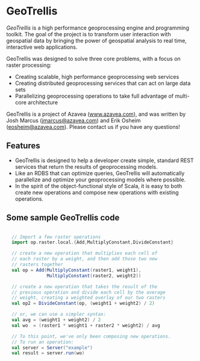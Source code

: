 # GeoTrellis

*GeoTrellis* is a high performance geoprocessing engine and programming toolkit.  The goal of the project is to transform
user interaction with geospatial data by bringing the power of geospatial analysis to real time, interactive web applications.

GeoTrellis was designed to solve three core problems, with a focus on raster processing:

- Creating scalable, high performance geoprocessing web services
- Creating distributed geoprocessing services that can act on large data sets
- Parallelizing geoprocessing operations to take full advantage of multi-core architecture 

GeoTrellis is a project of Azavea (www.azavea.com), and was written by Josh Marcus (jmarcus@azavea.com) and Erik Osheim (eosheim@azavea.com).  Please contact us if you have any questions!

## Features

- GeoTrellis is designed to help a developer create simple, standard REST services that return the results of geoprocessing models.
- Like an RDBS that can optimize queries, GeoTrellis will automatically parallelize and optimize your geoprocessing models where possible.  
- In the spirit of the object-functional style of Scala, it is easy to both create new operations and compose new 
operations with existing operations.

## Some sample GeoTrellis code

```scala

  // Import a few raster operations
  import op.raster.local.{Add,MultiplyConstant,DivideConstant}

  // create a new operation that multiplies each cell of 
  // each raster by a weight, and then add those two new
  // rasters together
  val op = Add(MultiplyConstant(raster1, weight1),
               MultiplyConstant(raster2, weight2))

  // create a new operation that takes the result of the
  // previous operation and divide each cell by the average 
  // weight, creating a weighted overlay of our two rasters
  val op2 = DivideConstant(op, (weight1 + weight2) / 2) 

  // or, we can use a simpler syntax:
  val avg = (weight1 + weight2) / 2 
  val wo  = (raster1 * weight1 + raster2 * weight2) / avg

  // To this point, we've only been composing new operations.
  // To run an operation:
  val server = Server("example")
  val result = server.run(wo)

``` 
